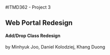 #ITMD362 - Project 3
## Web Portal Redesign
#### Add/Drop Class Redesign
by Minhyuk Joo, Daniel Kolodziej, Khang Duong
